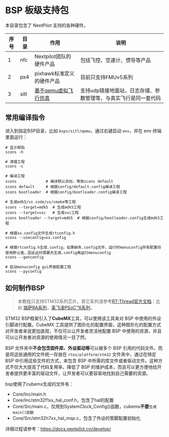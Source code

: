 
# BSP 板级支持包

本目录包含了 NextPilot 支持的各种硬件。

|序号|目录|作用|说明|
|---|---|---|---|
|1|nfc|Nextpilot团队的硬件产品|包括飞控、空速计、惯导等产品|
|2|px4|pixhawk标准定义的硬件产品|目前只支持FMUv5系列
|3|sitl|[基于qemu虚拟飞行仿真](sitl/qemu-vexpress-a9/README.md)|支持udp链接地面站，日志存储、参数管理等，与真实飞行是同一套代码|

## 常用编译指令

进入到指定BSP目录，比如 `bsps/sitl/qemu`，通过右键启动 `env`，并在 env 终端里面运行：

```shell
# 显示帮助
scons -h

# 清理工程
scons -c

# 编译工程
scons             # 编译默认目标，等效scons default
scons default     # 根据config/default.config编译工程
scons bootloader  # 根据config/bootloader.config编译工程

# 生成mdk5/vs code/vs/cmake等工程
scons --target=mdk5  # 生成mdk5工程
scons --target=vsc   # 生成vsc工程
scons bootloader --target=mdk5  # 根据config/bootloader.config生成mdk5工程

# 根据xx.config文件生成rtconfig.h
scons --useconfig=xx.config

# 根据rtconfig.h生成.config，如果缺失.config文件，运行时menuconfig所有配置将使用默认值，因此此时需要先生成.config再运行menuconfig
scons --genconfig

# 启动menuconfig gui界面配置工程
scons --pyconfig

```

## 如何制作BSP

> 本教程只支持STM32系列芯片，其它系列请参考[RT-Thread官方文档](https://www.rt-thread.org/document/site/#/rt-thread-version/rt-thread-standard/README)：比如 [瑞萨RA系列](https://www.rt-thread.org/document/site/#/rt-thread-version/rt-thread-standard/tutorial/make-bsp/renesas-ra/RA%E7%B3%BB%E5%88%97%E9%A9%B1%E5%8A%A8%E4%BB%8B%E7%BB%8D)，[英飞凌PSoC™6系列](https://www.rt-thread.org/document/site/#/rt-thread-version/rt-thread-standard/tutorial/make-bsp/ifx-psoc6/PSoC6%E7%B3%BB%E5%88%97BSP%E5%88%B6%E4%BD%9C%E6%95%99%E7%A8%8B)。

STM32 BSP框架引入了**CubeMX**工具，可以使用该工具来对 BSP 中使用的外设引脚进行配置。CubeMX 工具提供了图形化的配置界面，这种图形化的配置方式对开发者来说更加直观，不仅可以让开发者灵活地配置 BSP 中使用的资源，并且可以让开发者对资源的使用情况一目了然。

BSP 文件夹中**不会包含固件库、外设驱动等**可以被多个 BSP 引用的代码文件。而是将这些通用的文件统一存放在 `rtos/platform/stm32` 文件夹中，通过在特定 BSP 中引用这些文件的方式，来包含 BSP 中所需的库文件或者驱动文件。这种方式不仅大大提高了代码复用率，降低了 BSP 的维护成本，而且可以更方便地给开发者提供更丰富的驱动文件，让开发者可以更容易地找到自己需要的资源。

bsp使用了cubemx生成的文件有：

- Core/Inc/main.h
- Core/Inc/stm32f1xx_hal_conf.h，包含了hal的配置
- Core/Src/main.c，仅用到SystemClock_Config()函数，cubemx**不要**`生成main()函数`
- Core/Src/stm32h7xx_hal_msp.c，包含了外设的管脚配置初始化

详细过程请参考：<https://docs.nextpilot.cn/develop/>
